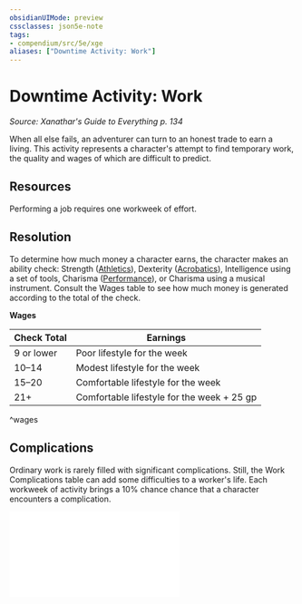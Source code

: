 ```yaml
---
obsidianUIMode: preview
cssclasses: json5e-note
tags:
- compendium/src/5e/xge
aliases: ["Downtime Activity: Work"]
---
```

# Downtime Activity: Work
*Source: Xanathar's Guide to Everything p. 134* 

When all else fails, an adventurer can turn to an honest trade to earn a living. This activity represents a character's attempt to find temporary work, the quality and wages of which are difficult to predict.

## Resources

Performing a job requires one workweek of effort.

## Resolution

To determine how much money a character earns, the character makes an ability check: Strength ([Athletics](../skills.md##Athletics)), Dexterity ([Acrobatics](../skills.md##Acrobatics)), Intelligence using a set of tools, Charisma ([Performance](../skills.md##Performance)), or Charisma using a musical instrument. Consult the Wages table to see how much money is generated according to the total of the check.

**Wages**

| Check Total | Earnings |
|-------------|----------|
| 9 or lower | Poor lifestyle for the week |
| 10–14 | Modest lifestyle for the week |
| 15–20 | Comfortable lifestyle for the week |
| 21+ | Comfortable lifestyle for the week + 25 gp |
^wages

## Complications

Ordinary work is rarely filled with significant complications. Still, the Work Complications table can add some difficulties to a worker's life. Each workweek of activity brings a 10% chance chance that a character encounters a complication.

![Work Complications](work-complications-xge.md#)